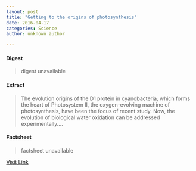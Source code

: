 ```yaml
---
layout: post
title: "Getting to the origins of photosynthesis"
date: 2016-04-17
categories: Science
author: unknown author

---
```



#### Digest
>digest unavailable

#### Extract
>The evolution origins of the D1 protein in cyanobacteria, which forms the heart of Photosystem II, the oxygen-evolving machine of photosynthesis, have been the focus of recent study. Now, the evolution of biological water oxidation can be addressed experimentally....

#### Factsheet
>factsheet unavailable

[Visit Link](http://feeds.sciencedaily.com/~r/sciencedaily/~3/tlWfqMKzUg4/150310091513.htm)


